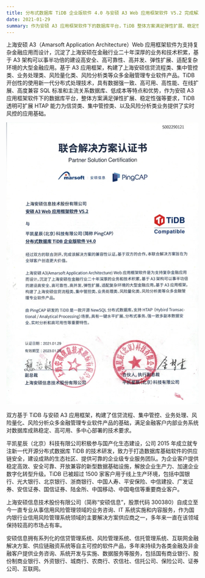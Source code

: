 ```yaml
---
title: 分布式数据库 TiDB 企业版软件 4.0 与安硕 A3 Web 应用框架软件 V5.2 完成解决方案的兼容性认证
date: 2021-01-29
summary: 作为安硕 A3 应用框架软件下的数据库平台，TiDB 整体方案满足弹性扩展、稳定性强等要求，透明可扩展的 HTAP 能力为信贷类、集中管控类、以及风险分析类业务提供了实时风控的应用基础。
---
```


上海安硕 A3（Amarsoft Application Architecture）Web 应用框架软件为支持复杂金融应用而设计，沉淀了上海安硕在金融行业二十年深厚的业务和技术积累，基于 A3 架构可以事半功倍的建设高安全、高可靠性、高并发、弹性扩展、适配复杂环境的大型金融应用。基于 A3 应用框架，构建了上海安硕信贷流程类、集中管控类、业务处理类、风险量化类、风险分析类等众多金融管理专业软件产品。TiDB 开创性的使用新一代分布式处理技术，具有数据强一致、高可用、高性能、在线扩展、高度兼容 SQL 标准和主流关系数据库、低成本等特点和优势，作为安硕 A3 应用框架软件下的数据库平台，整体方案满足弹性扩展、稳定性强等要求，TiDB 透明可扩展 HTAP 能力为信贷类、集中管控类、以及风险分析类业务提供了实时风控的应用基础。

![1](media/joint-solution-amarsoft/1.png) 

双方基于 TiDB 与安硕 A3 应用框架，构建了信贷流程、集中管控、业务处理、风险量化、风险分析众多金融管理专业软件产品的基础，满足金融客户内部业务系统对数据库成熟稳定、高可用、多中心部署的技术要求。

平凯星辰（北京）科技有限公司积极参与国产化生态建设，公司 2015 年成立就专注新一代开源分布式数据库 TiDB 的技术研发，致力于打造数据库基础软件的供应链安全，建设成熟的生态社区、提供可靠的企业级专业服务团队。为企业客户提供稳定高效、安全可靠、开放兼容的新型数据基础设施，解放企业生产力、加速企业数字化转型升级。TiDB 已被超过 1500 家客户用于线上生产环境，包括中国银行、光大银行、北京银行、浙商银行、中国人寿、平安保险、中信建投、广发证券、安信证券、国信证券、陆金所、中国移动、中国电信等重要商业客户。

上海安硕信息技术股份有限公司（简称“安硕信息”，股票代码 300380）自成立至今一直专业从事信用风险管理领域的业务咨询、IT 系统实施和内容服务，作为国内银行业信用风险管理系统领域的主要解决方案供应商之一，多年来一直在该领域保持较高的市场占有率。

安硕信息拥有系列化的信贷管理系统、风险管理系统、信托管理系统、互联网金融解决方案、供应链融资系统等自主可控的软件产品，多年来持续为各类金融及非金融客户提供业务咨询、系统开发与实施、数据服务等服务，包括国有商业银行、股份制商业银行、外资银行、城商行、农商行、农信社、信托公司、保险公司、证券公司、互联网。
